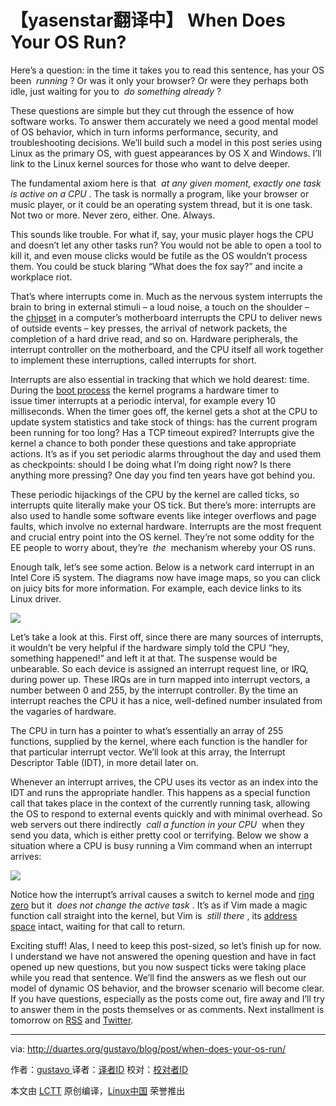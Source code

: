 【yasenstar翻译中】
When Does Your OS Run?
============================================================


Here’s a question: in the time it takes you to read this sentence, has your OS been  _running_ ? Or was it only your browser? Or were they perhaps both idle, just waiting for you to  _do something already_ ?

These questions are simple but they cut through the essence of how software works. To answer them accurately we need a good mental model of OS behavior, which in turn informs performance, security, and troubleshooting decisions. We’ll build such a model in this post series using Linux as the primary OS, with guest appearances by OS X and Windows. I’ll link to the Linux kernel sources for those who want to delve deeper.

The fundamental axiom here is that  _at any given moment, exactly one task is active on a CPU_ . The task is normally a program, like your browser or music player, or it could be an operating system thread, but it is one task. Not two or more. Never zero, either. One. Always.

This sounds like trouble. For what if, say, your music player hogs the CPU and doesn’t let any other tasks run? You would not be able to open a tool to kill it, and even mouse clicks would be futile as the OS wouldn’t process them. You could be stuck blaring “What does the fox say?” and incite a workplace riot.

That’s where interrupts come in. Much as the nervous system interrupts the brain to bring in external stimuli – a loud noise, a touch on the shoulder – the [chipset][1] in a computer’s motherboard interrupts the CPU to deliver news of outside events – key presses, the arrival of network packets, the completion of a hard drive read, and so on. Hardware peripherals, the interrupt controller on the motherboard, and the CPU itself all work together to implement these interruptions, called interrupts for short.

Interrupts are also essential in tracking that which we hold dearest: time. During the [boot process][2] the kernel programs a hardware timer to issue timer interrupts at a periodic interval, for example every 10 milliseconds. When the timer goes off, the kernel gets a shot at the CPU to update system statistics and take stock of things: has the current program been running for too long? Has a TCP timeout expired? Interrupts give the kernel a chance to both ponder these questions and take appropriate actions. It’s as if you set periodic alarms throughout the day and used them as checkpoints: should I be doing what I’m doing right now? Is there anything more pressing? One day you find ten years have got behind you.

These periodic hijackings of the CPU by the kernel are called ticks, so interrupts quite literally make your OS tick. But there’s more: interrupts are also used to handle some software events like integer overflows and page faults, which involve no external hardware. Interrupts are the most frequent and crucial entry point into the OS kernel. They’re not some oddity for the EE people to worry about, they’re  _the_  mechanism whereby your OS runs.

Enough talk, let’s see some action. Below is a network card interrupt in an Intel Core i5 system. The diagrams now have image maps, so you can click on juicy bits for more information. For example, each device links to its Linux driver.

![](http://duartes.org/gustavo/blog/img/os/hardware-interrupt.png)

<map id="mapHwInterrupt" name="mapHwInterrupt"><area shape="poly" coords="490,294,490,354,270,354,270,294" href="https://github.com/torvalds/linux/blob/v3.17/drivers/net/ethernet/intel/e1000e/netdev.c"><area shape="poly" coords="754,294,754,354,534,354,534,294" href="https://github.com/torvalds/linux/blob/v3.16/drivers/hid/usbhid/usbkbd.c"><area shape="poly" coords="488,490,488,598,273,598,273,490" href="https://github.com/torvalds/linux/blob/v3.16/arch/x86/kernel/apic/io_apic.c"><area shape="poly" coords="720,490,720,598,506,598,506,490" href="https://github.com/torvalds/linux/blob/v3.17/arch/x86/kernel/hpet.c"></map>

Let’s take a look at this. First off, since there are many sources of interrupts, it wouldn’t be very helpful if the hardware simply told the CPU “hey, something happened!” and left it at that. The suspense would be unbearable. So each device is assigned an interrupt request line, or IRQ, during power up. These IRQs are in turn mapped into interrupt vectors, a number between 0 and 255, by the interrupt controller. By the time an interrupt reaches the CPU it has a nice, well-defined number insulated from the vagaries of hardware.

The CPU in turn has a pointer to what’s essentially an array of 255 functions, supplied by the kernel, where each function is the handler for that particular interrupt vector. We’ll look at this array, the Interrupt Descriptor Table (IDT), in more detail later on.

Whenever an interrupt arrives, the CPU uses its vector as an index into the IDT and runs the appropriate handler. This happens as a special function call that takes place in the context of the currently running task, allowing the OS to respond to external events quickly and with minimal overhead. So web servers out there indirectly  _call a function in your CPU_  when they send you data, which is either pretty cool or terrifying. Below we show a situation where a CPU is busy running a Vim command when an interrupt arrives:

![](http://duartes.org/gustavo/blog/img/os/vim-interrupted.png)

Notice how the interrupt’s arrival causes a switch to kernel mode and [ring zero][3] but it  _does not change the active task_ . It’s as if Vim made a magic function call straight into the kernel, but Vim is  _still there_ , its [address space][4] intact, waiting for that call to return.

Exciting stuff! Alas, I need to keep this post-sized, so let’s finish up for now. I understand we have not answered the opening question and have in fact opened up new questions, but you now suspect ticks were taking place while you read that sentence. We’ll find the answers as we flesh out our model of dynamic OS behavior, and the browser scenario will become clear. If you have questions, especially as the posts come out, fire away and I’ll try to answer them in the posts themselves or as comments. Next installment is tomorrow on [RSS][5] and [Twitter][6].

--------------------------------------------------------------------------------

via: http://duartes.org/gustavo/blog/post/when-does-your-os-run/

作者：[gustavo ][a]
译者：[译者ID](https://github.com/译者ID)
校对：[校对者ID](https://github.com/校对者ID)

本文由 [LCTT](https://github.com/LCTT/TranslateProject) 原创编译，[Linux中国](https://linux.cn/) 荣誉推出

[a]:http://duartes.org/gustavo/blog/about/
[1]:http://duartes.org/gustavo/blog/post/motherboard-chipsets-memory-map
[2]:http://duartes.org/gustavo/blog/post/kernel-boot-process
[3]:http://duartes.org/gustavo/blog/post/cpu-rings-privilege-and-protection
[4]:http://duartes.org/gustavo/blog/post/anatomy-of-a-program-in-memory
[5]:http://feeds.feedburner.com/GustavoDuarte
[6]:http://twitter.com/food4hackers
